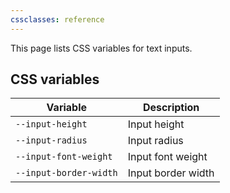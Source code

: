 ```yaml
---
cssclasses: reference
---
```


This page lists CSS variables for text inputs.

## CSS variables

| Variable               | Description        |
| ---------------------- | ------------------ |
| `--input-height`       | Input height       |
| `--input-radius`       | Input radius       |
| `--input-font-weight`  | Input font weight  |
| `--input-border-width` | Input border width |
